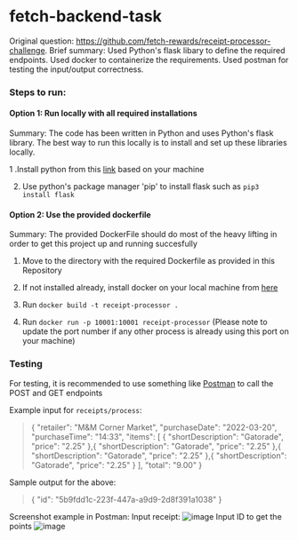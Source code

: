 # fetch-backend-task
Original question: https://github.com/fetch-rewards/receipt-processor-challenge.
Brief summary: Used Python's flask libary to define the required endpoints. Used docker to containerize the requirements. Used postman for testing the input/output correctness.

### Steps to run:

#### Option 1: Run locally with all required installations
Summary: The code has been written in Python and uses Python's flask library. The best way to run this locally is to install and set up these libraries locally. 

1 .Install python from this [link](https://www.python.org/downloads/) based on your machine 

2. Use python's package manager 'pip' to install flask such as `pip3 install flask`


#### Option 2: Use the provided dockerfile
Summary: The provided DockerFile should do most of the heavy lifting in order to get this project up and running succesfully

1. Move to the directory with the required Dockerfile as provided in this Repository
   
2. If not installed already, install docker on your local machine from [here](https://www.docker.com/products/docker-desktop/)
   
3. Run `docker build -t receipt-processor .`
   
4. Run `docker run -p 10001:10001 receipt-processor`
   (Please note to update the port number if any other process is already using this port on your machine)


### Testing
For testing, it is recommended to use something like [Postman]([url](https://www.postman.com/downloads/)) to call the POST and GET endpoints

Example input for `receipts/process`:
>{
  "retailer": "M&M Corner Market",
  "purchaseDate": "2022-03-20",
  "purchaseTime": "14:33",
  "items": [
    {
      "shortDescription": "Gatorade",
      "price": "2.25"
    },{
      "shortDescription": "Gatorade",
      "price": "2.25"
    },{
      "shortDescription": "Gatorade",
      "price": "2.25"
    },{
      "shortDescription": "Gatorade",
      "price": "2.25"
    }
  ],
  "total": "9.00"
}
>
Sample output for the above:
>{
>    "id": "5b9fdd1c-223f-447a-a9d9-2d8f391a1038"
>}



Screenshot example in Postman:
Input receipt:
![image](https://github.com/KUNAL1612/fetch-backend-task/assets/13079247/37a85e82-d3ec-4861-bc5f-bc93aafe2fd9)
Input ID to get the points
![image](https://github.com/KUNAL1612/fetch-backend-task/assets/13079247/47368dd3-cb98-4891-b5ec-d3fc834b3230)

